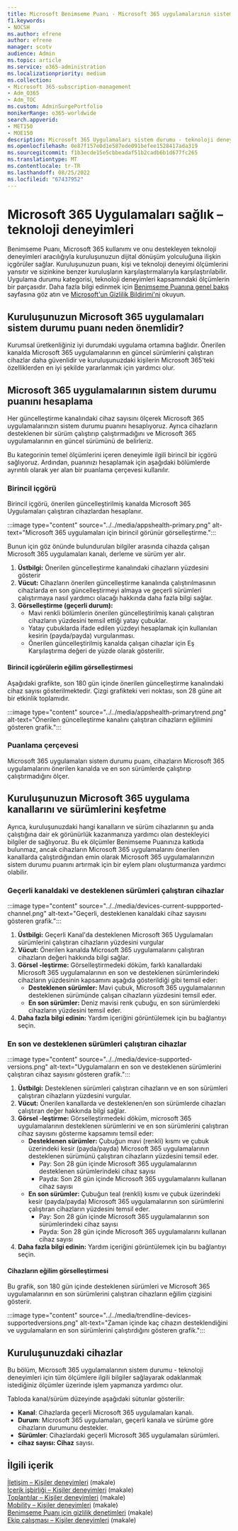 ```yaml
---
title: Microsoft Benimseme Puanı - Microsoft 365 uygulamalarının sistem durumu
f1.keywords:
- NOCSH
ms.author: efrene
author: efrene
manager: scotv
audience: Admin
ms.topic: article
ms.service: o365-administration
ms.localizationpriority: medium
ms.collection:
- Microsoft 365-subscription-management
- Adm_O365
- Adm_TOC
ms.custom: AdminSurgePortfolio
monikerRange: o365-worldwide
search.appverid:
- MET150
- MOE150
description: Microsoft 365 Uygulamaları sistem durumu - teknoloji deneyimleri Benimseme Puanı'nın ayrıntıları.
ms.openlocfilehash: 0e87f157e0d1e587ede091befee1528417ada319
ms.sourcegitcommit: f1b3ecde15e5cbbeadaf51b2cadb6b1d677fc265
ms.translationtype: MT
ms.contentlocale: tr-TR
ms.lasthandoff: 08/25/2022
ms.locfileid: "67437952"
---
```

# <a name="microsoft-365-apps-health--technology-experiences"></a>Microsoft 365 Uygulamaları sağlık – teknoloji deneyimleri

Benimseme Puanı, Microsoft 365 kullanımı ve onu destekleyen teknoloji deneyimleri aracılığıyla kuruluşunuzun dijital dönüşüm yolculuğuna ilişkin içgörüler sağlar. Kuruluşunuzun puanı, kişi ve teknoloji deneyimi ölçümlerini yansıtır ve sizinkine benzer kuruluşların karşılaştırmalarıyla karşılaştırılabilir. Uygulama durumu kategorisi, teknoloji deneyimleri kapsamındaki ölçümlerin bir parçasıdır. Daha fazla bilgi edinmek için [Benimseme Puanına genel bakış](adoption-score.md) sayfasına göz atın ve [Microsoft'un Gizlilik Bildirimi'ni](https://privacy.microsoft.com/privacystatement) okuyun.

## <a name="why-your-organizations-microsoft-365-apps-health-score-matters"></a>Kuruluşunuzun Microsoft 365 uygulamaları sistem durumu puanı neden önemlidir?

Kurumsal üretkenliğiniz iyi durumdaki uygulama ortamına bağlıdır. Önerilen kanalda Microsoft 365 uygulamalarının en güncel sürümlerini çalıştıran cihazlar daha güvenlidir ve kuruluşunuzdaki kişilerin Microsoft 365'teki özelliklerden en iyi şekilde yararlanmak için yardımcı olur.

## <a name="how-we-calculate-the-microsoft-365-apps-health-score"></a>Microsoft 365 uygulamalarının sistem durumu puanını hesaplama

Her güncelleştirme kanalındaki cihaz sayısını ölçerek Microsoft 365 uygulamalarınızın sistem durumu puanını hesaplıyoruz. Ayrıca cihazların desteklenen bir sürüm çalıştırıp çalıştırmadığını ve Microsoft 365 uygulamalarının en güncel sürümünü de belirleriz.

Bu kategorinin temel ölçümlerini içeren deneyimle ilgili birincil bir içgörü sağlıyoruz. Ardından, puanınızı hesaplamak için aşağıdaki bölümlerde ayrıntılı olarak yer alan bir puanlama çerçevesi kullanılır.

### <a name="primary-insight"></a>Birincil içgörü

Birincil içgörü, önerilen güncelleştirilmiş kanalda Microsoft 365 Uygulamaları çalıştıran cihazlardan hesaplanır.

:::image type="content" source="../../media/appshealth-primary.png" alt-text="Microsoft 365 uygulamaları için birincil görünür görselleştirme.":::

Bunun için göz önünde bulundurulan bilgiler arasında cihazda çalışan Microsoft 365 uygulamaları kanalı, derleme ve sürüm yer alır.

1. **Üstbilgi:**  Önerilen güncelleştirme kanalındaki cihazların yüzdesini gösterir
1. **Vücut:**  Cihazların önerilen güncelleştirme kanalında çalıştırılmasının cihazlarda en son güncelleştirmeyi almaya ve geçerli sürümleri çalıştırmaya nasıl yardımcı olacağı hakkında daha fazla bilgi sağlar.
1. **Görselleştirme (geçerli durum):**
    - Mavi renkli bölümlerin önerilen güncelleştirilmiş kanalı çalıştıran cihazların yüzdesini temsil ettiği yatay çubuklar.
    - Yatay çubuklarda ifade edilen yüzdeyi hesaplamak için kullanılan kesirin (payda/payda) vurgulanması.
    - Önerilen güncelleştirilmiş kanalda çalışan cihazlar için Eş Karşılaştırma değeri de yüzde olarak gösterilir.

#### <a name="trend-visualization-of-the-primary-insight"></a>Birincil içgörülerin eğilim görselleştirmesi

Aşağıdaki grafikte, son 180 gün içinde önerilen güncelleştirme kanalındaki cihaz sayısı gösterilmektedir. Çizgi grafikteki veri noktası, son 28 güne ait bir etkinlik toplamıdır.

:::image type="content" source="../../media/appshealth-primarytrend.png" alt-text="Önerilen güncelleştirme kanalını çalıştıran cihazların eğilimini gösteren grafik.":::

### <a name="scoring-framework"></a>Puanlama çerçevesi

Microsoft 365 uygulamaları sistem durumu puanı, cihazların Microsoft 365 uygulamalarını önerilen kanalda ve en son sürümlerde çalıştırıp çalıştırmadığını ölçer.

## <a name="explore-your-organization-microsoft-365-app-channels-and-versions"></a>Kuruluşunuzun Microsoft 365 uygulama kanallarını ve sürümlerini keşfetme

Ayrıca, kuruluşunuzdaki hangi kanalların ve sürüm cihazlarının şu anda çalıştığına dair ek görünürlük kazanmanıza yardımcı olan destekleyici bilgiler de sağlıyoruz. Bu ek ölçümler Benimseme Puanınıza katkıda bulunmaz, ancak cihazların Microsoft 365 uygulamalarını önerilen kanallarda çalıştırdığından emin olarak Microsoft 365 uygulamalarınızın sistem durumu puanını artırmak için bir eylem planı oluşturmanıza yardımcı olabilir.

### <a name="devices-on-current-channel-and-running-supported-versions"></a>Geçerli kanaldaki ve desteklenen sürümleri çalıştıran cihazlar

:::image type="content" source="../../media/devices-current-suppported-channel.png" alt-text="Geçerli, desteklenen kanaldaki cihaz sayısını gösteren grafik.":::

1. **Üstbilgi:**  Geçerli Kanal'da desteklenen Microsoft 365 Uygulamaları sürümlerini çalıştıran cihazların yüzdesini vurgular
1. **Vücut:**  Önerilen kanalda Microsoft 365 uygulamalarını çalıştıran cihazların değeri hakkında bilgi sağlar.
1. **Görsel -leştirme:**  Görselleştirmedeki döküm, farklı kanallardaki Microsoft 365 uygulamalarının en son ve desteklenen sürümlerindeki cihazların yüzdesinin kapsamını aşağıda gösterildiği gibi temsil eder:
    - **Desteklenen sürümler:** Mavi çubuk, Microsoft 365 uygulamalarının desteklenen sürümünde çalışan cihazların yüzdesini temsil eder.
    - **En son sürümler:** Deniz mavisi renk çubuğu, en son sürümlerdeki cihazların yüzdesini temsil eder.
1. **Daha fazla bilgi edinin:**   Yardım içeriğini görüntülemek için bu bağlantıyı seçin.

### <a name="devices-running-latest-and-supported-versions"></a>En son ve desteklenen sürümleri çalıştıran cihazlar

:::image type="content" source="../../media/device-supported-versions.png" alt-text="Uygulamaların en son ve desteklenen sürümlerini çalıştıran cihaz sayısını gösteren grafik.":::

1. **Üstbilgi:**  Desteklenen sürümleri çalıştıran cihazların ve en son sürümleri çalıştıran cihazların yüzdesini vurgular.
1. **Vücut:**  Önerilen kanallarda ve desteklenen/en son sürümlerde cihazları çalıştıran değer hakkında bilgi sağlar.
1. **Görsel -leştirme:** Görselleştirmedeki döküm, microsoft 365 uygulamalarının desteklenen sürümlerini ve en son sürümlerini çalıştıran cihaz sayısını gösterme kapsamını temsil eder:
    - **Desteklenen sürümler:** Çubuğun mavi (renkli) kısmı ve çubuk üzerindeki kesir (payda/payda) Microsoft 365 uygulamalarının desteklenen sürümünü çalıştıran cihazların yüzdesini temsil eder.
        - Pay: Son 28 gün içinde Microsoft 365 uygulamalarının desteklenen sürümlerindeki cihaz sayısı
        - Payda: Son 28 gün içinde Microsoft 365 uygulamalarını kullanan cihaz sayısı
    - **En son sürümler:** Çubuğun teal (renkli) kısmı ve çubuk üzerindeki kesir (payda/payda) Microsoft 365 uygulamalarının son sürümlerini çalıştıran cihazların yüzdesini temsil eder.
        - Pay: Son 28 gün içinde Microsoft 365 uygulamalarının son sürümlerindeki cihaz sayısı
        - Payda: Son 28 gün içinde Microsoft 365 uygulamalarını kullanan cihaz sayısı
1. **Daha fazla bilgi edinin:**   Yardım içeriğini görüntülemek için bu bağlantıyı seçin.

#### <a name="trend-visualization-of-the-devices"></a>Cihazların eğilim görselleştirmesi

Bu grafik, son 180 gün içinde desteklenen sürümleri ve Microsoft 365 uygulamalarının en son sürümlerini çalıştıran cihazların eğilim çizgisini gösterir.

:::image type="content" source="../../media/trendline-devices-supportedversions.png" alt-text="Zaman içinde kaç cihazın desteklendiğini ve uygulamaların en son sürümlerini çalıştırdığını gösteren grafik.":::

## <a name="devices-in-your-organization"></a>Kuruluşunuzdaki cihazlar

Bu bölüm, Microsoft 365 uygulamalarının sistem durumu - teknoloji deneyimleri için tüm ölçümlere ilgili bilgiler sağlayarak odaklanmak istediğiniz ölçümler üzerinde işlem yapmanıza yardımcı olur.

Tabloda kanal/sürüm düzeyinde aşağıdaki sütunlar gösterilir:

- **Kanal**: Cihazlarda geçerli Microsoft 365 uygulamaları kanalı.
- **Durum**: Microsoft 365 uygulamaları, geçerli kanala ve sürüme göre cihazların durumunu destekler.
- **Sürümler**: Cihazlardaki geçerli Microsoft 365 uygulamaları sürümleri.
- **cihaz sayısı: Cihaz** sayısı.

## <a name="related-content"></a>İlgili içerik

[İletişim – Kişiler deneyimleri](communication.md) (makale)\
[İçerik işbirliği – Kişiler deneyimleri](content-collaboration.md) (makale)\
[Toplantılar – Kişiler deneyimleri](meetings.md) (makale)\
[Mobility – Kişiler deneyimleri](mobility.md) (makale)\
[Benimseme Puanı için gizlilik denetimleri](privacy.md) (makale)\
[Ekip çalışması – Kişiler deneyimleri](teamwork.md) (makale)